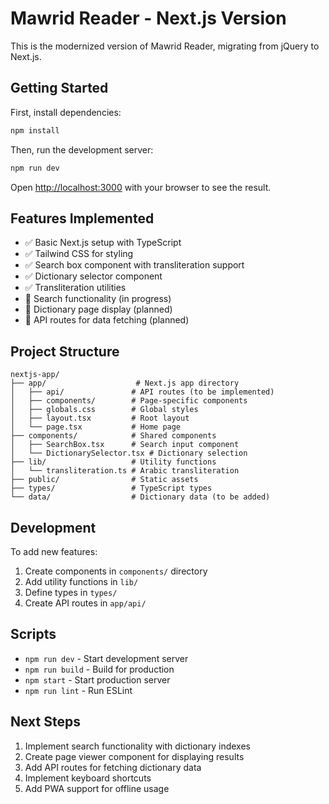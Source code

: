 # Mawrid Reader - Next.js Version

This is the modernized version of Mawrid Reader, migrating from jQuery to Next.js.

## Getting Started

First, install dependencies:

```bash
npm install
```

Then, run the development server:

```bash
npm run dev
```

Open [http://localhost:3000](http://localhost:3000) with your browser to see the result.

## Features Implemented

- ✅ Basic Next.js setup with TypeScript
- ✅ Tailwind CSS for styling
- ✅ Search box component with transliteration support
- ✅ Dictionary selector component
- ✅ Transliteration utilities
- 🚧 Search functionality (in progress)
- 🚧 Dictionary page display (planned)
- 🚧 API routes for data fetching (planned)

## Project Structure

```
nextjs-app/
├── app/                    # Next.js app directory
│   ├── api/               # API routes (to be implemented)
│   ├── components/        # Page-specific components
│   ├── globals.css        # Global styles
│   ├── layout.tsx         # Root layout
│   └── page.tsx           # Home page
├── components/            # Shared components
│   ├── SearchBox.tsx      # Search input component
│   └── DictionarySelector.tsx # Dictionary selection
├── lib/                   # Utility functions
│   └── transliteration.ts # Arabic transliteration
├── public/                # Static assets
├── types/                 # TypeScript types
└── data/                  # Dictionary data (to be added)
```

## Development

To add new features:

1. Create components in `components/` directory
2. Add utility functions in `lib/`
3. Define types in `types/`
4. Create API routes in `app/api/`

## Scripts

- `npm run dev` - Start development server
- `npm run build` - Build for production
- `npm start` - Start production server
- `npm run lint` - Run ESLint

## Next Steps

1. Implement search functionality with dictionary indexes
2. Create page viewer component for displaying results
3. Add API routes for fetching dictionary data
4. Implement keyboard shortcuts
5. Add PWA support for offline usage
